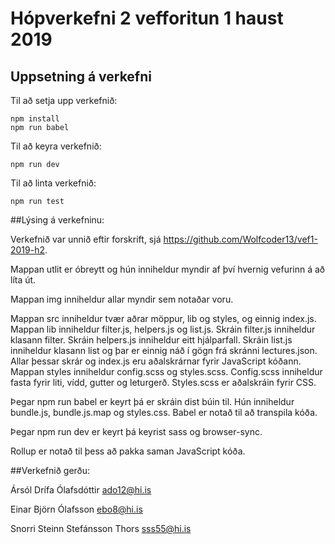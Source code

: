 # Hópverkefni 2 vefforitun 1 haust 2019

## Uppsetning á verkefni

Til að setja upp verkefnið:

```
npm install
npm run babel
```

Til að keyra verkefnið:
```
npm run dev
```

Til að linta verkefnið:
```
npm run test
```

##Lýsing á verkefninu:

Verkefnið var unnið eftir forskrift, sjá https://github.com/Wolfcoder13/vef1-2019-h2.

Mappan utlit er óbreytt og hún inniheldur myndir af því hvernig vefurinn á að líta út.

Mappan img inniheldur allar myndir sem notaðar voru.

Mappan src inniheldur tvær aðrar möppur, lib og styles, og einnig index.js. Mappan lib inniheldur filter.js, helpers.js og list.js.
Skráin filter.js inniheldur klasann filter. Skráin helpers.js inniheldur eitt hjálparfall. Skráin list.js inniheldur klasann list og þar er einnig náð í gögn frá skránni lectures.json. Allar þessar skrár og index.js eru aðalskrárnar fyrir JavaScript kóðann.
Mappan styles inniheldur config.scss og styles.scss. Config.scss inniheldur fasta fyrir liti, vídd, gutter og leturgerð. Styles.scss er aðalskráin fyrir CSS.

Þegar npm run babel er keyrt þá er skráin dist búin til. Hún inniheldur bundle.js, bundle.js.map og styles.css. Babel er notað til að transpila kóða.

Þegar npm run dev er keyrt þá keyrist sass og browser-sync.

Rollup er notað til þess að pakka saman JavaScript kóða.

##Verkefnið gerðu:

Ársól Drífa Ólafsdóttir ado12@hi.is

Einar Björn Ólafsson ebo8@hi.is

Snorri Steinn Stefánsson Thors sss55@hi.is
